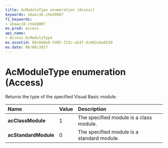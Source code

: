```yaml
---
title: AcModuleType enumeration (Access)
keywords: vbaac10.chm10007
f1_keywords:
- vbaac10.chm10007
ms.prod: access
api_name:
- Access.AcModuleType
ms.assetid: 88c660e0-fd85-723c-a54f-dc982a5a6518
ms.date: 06/08/2017
---
```



# AcModuleType enumeration (Access)

Returns the type of the specified Visual Basic module.



|Name|Value|Description|
|:-----|:-----|:-----|
|**acClassModule**|1|The specified module is a class module.|
|**acStandardModule**|0|The specified module is a standard module.|

